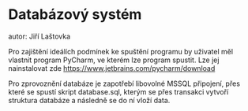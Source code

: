 # Databázový systém
autor: Jiří Laštovka

Pro zajištění ideálích podmínek ke spuštění programu by uživatel měl vlastnit program PyCharm,
ve kterém lze program spustit. Lze jej nainstalovat zde https://www.jetbrains.com/pycharm/download

Pro zprovoznění databáze je zapotřebí libovolné MSSQL připojení, přes které se spustí skript database.sql,
kterým se přes transakci vytvoří struktura databáze a následně se do ní vloží data.
